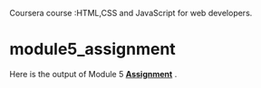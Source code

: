 Coursera course :HTML,CSS and JavaScript for web developers.

# module5_assignment
Here is the output of Module 5 [**Assignment**](https://srujana06.github.io/module5_assignment/) .



